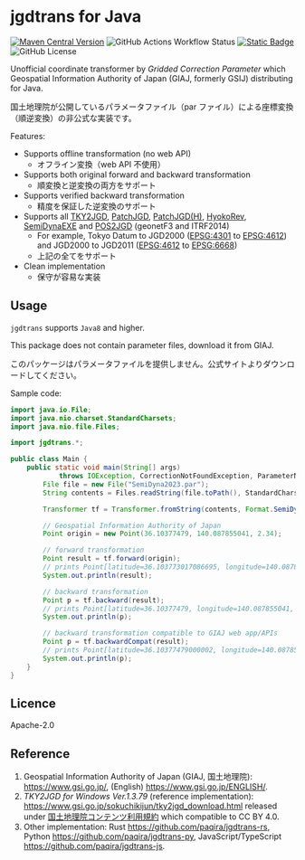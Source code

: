 # jgdtrans for Java

[![Maven Central Version](https://img.shields.io/maven-central/v/io.github.paqira/jgdtrans)](https://central.sonatype.com/artifact/io.github.paqira/jgdtrans)
![GitHub Actions Workflow Status](https://img.shields.io/github/actions/workflow/status/paqira/jgdtrans-java/ci.yaml?logo=GitHub)
[![Static Badge](https://img.shields.io/badge/doc-passing-default?logo=java)](https://paqira.github.io/jgdtrans-java/)
![GitHub License](https://img.shields.io/github/license/paqira/jgdtrans-java)

Unofficial coordinate transformer by _Gridded Correction Parameter_
which Geospatial Information Authority of Japan (GIAJ, formerly GSIJ) distributing
for Java.

国土地理院が公開しているパラメータファイル（par ファイル）による座標変換（順逆変換）の非公式な実装です。

Features:

- Supports offline transformation (no web API)
    - オフライン変換（web API 不使用）
- Supports both original forward and backward transformation
    - 順変換と逆変換の両方をサポート
- Supports verified backward transformation
    - 精度を保証した逆変換のサポート
- Supports all [TKY2JGD], [PatchJGD], [PatchJGD(H)], [HyokoRev], [SemiDynaEXE]
  and [POS2JGD] (geonetF3 and ITRF2014)
    - For example, Tokyo Datum to JGD2000 ([EPSG:4301] to [EPSG:4612])
      and JGD2000 to JGD2011 ([EPSG:4612] to [EPSG:6668])
    - 上記の全てをサポート
- Clean implementation
    - 保守が容易な実装

[TKY2JGD]: https://www.gsi.go.jp/sokuchikijun/tky2jgd.html
[PatchJGD]: https://vldb.gsi.go.jp/sokuchi/surveycalc/patchjgd/index.html
[PatchJGD(H)]: https://vldb.gsi.go.jp/sokuchi/surveycalc/patchjgd_h/index.html
[HyokoRev]: https://vldb.gsi.go.jp/sokuchi/surveycalc/hyokorev/hyokorev.html
[SemiDynaEXE]: https://vldb.gsi.go.jp/sokuchi/surveycalc/semidyna/web/index.html
[POS2JGD]: https://positions.gsi.go.jp/cdcs

[EPSG:4301]: https://epsg.io/4301
[EPSG:4612]: https://epsg.io/4612
[EPSG:6668]: https://epsg.io/6668

## Usage

`jgdtrans` supports `Java8` and higher.

This package does not contain parameter files, download it from GIAJ.

このパッケージはパラメータファイルを提供しません。公式サイトよりダウンロードしてください。

Sample code:

```java
import java.io.File;
import java.nio.charset.StandardCharsets;
import java.nio.file.Files;

import jgdtrans.*;

public class Main {
    public static void main(String[] args)
            throws IOException, CorrectionNotFoundException, ParameterNotFoundException, ParseParException {
        File file = new File("SemiDyna2023.par");
        String contents = Files.readString(file.toPath(), StandardCharsets.UTF_8);

        Transformer tf = Transformer.fromString(contents, Format.SemiDynaEXE);

        // Geospatial Information Authority of Japan
        Point origin = new Point(36.10377479, 140.087855041, 2.34);

        // forward transformation
        Point result = tf.forward(origin);
        // prints Point[latitude=36.103773017086695, longitude=140.08785924333452, altitude=2.4363138578103]
        System.out.println(result);

        // backward transformation 
        Point p = tf.backward(result);
        // prints Point[latitude=36.10377479, longitude=140.087855041, altitude=2.34]
        System.out.println(p);

        // backward transformation compatible to GIAJ web app/APIs
        Point p = tf.backwardCompat(result);
        // prints Point[latitude=36.10377479000002, longitude=140.087855041, altitude=2.339999999578243]
        System.out.println(p);
    }
}
```

## Licence

Apache-2.0

## Reference

1. Geospatial Information Authority of Japan (GIAJ, 国土地理院):
   <https://www.gsi.go.jp/>, (English) <https://www.gsi.go.jp/ENGLISH/>.
2. _TKY2JGD for Windows Ver.1.3.79_ (reference implementation):
   <https://www.gsi.go.jp/sokuchikijun/tky2jgd_download.html>
   released under [国土地理院コンテンツ利用規約] which compatible to CC BY 4.0.
3. Other implementation:
   Rust <https://github.com/paqira/jgdtrans-rs>,
   Python <https://github.com/paqira/jgdtrans-py>,
   JavaScript/TypeScript <https://github.com/paqira/jgdtrans-js>.

[国土地理院コンテンツ利用規約]: https://www.gsi.go.jp/kikakuchousei/kikakuchousei40182.html

